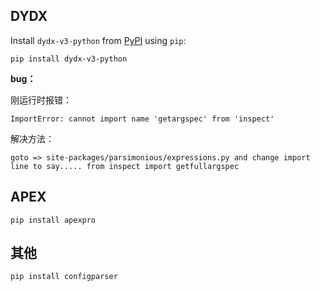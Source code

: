 ## DYDX

Install `dydx-v3-python` from [PyPI](https://pypi.org/project/dydx-v3-python) using `pip`:

`pip install dydx-v3-python`



**bug：**

刚运行时报错：

`ImportError: cannot import name 'getargspec' from 'inspect'`

解决方法：

`goto => site-packages/parsimonious/expressions.py and change import line to say..... from inspect import getfullargspec`



## APEX

`pip install apexpro`


## 其他
`pip install configparser`